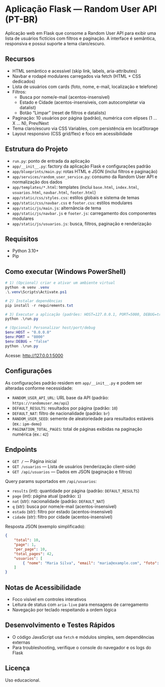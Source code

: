 # Aplicação Flask — Random User API (PT-BR)

Aplicação web em Flask que consome a Random User API para exibir uma lista de usuários fictícios com filtros e paginação. A interface é semântica, responsiva e possui suporte a tema claro/escuro.

## Recursos

- HTML semântico e acessível (skip link, labels, aria-attributes)
- Navbar e rodapé modulares carregados via fetch (HTML + CSS dedicados)
- Lista de usuários com cards (foto, nome, e-mail, localização e telefone)
- Filtros:
	- Busca por nome/e-mail (acentos-insensível)
	- Estado e Cidade (acentos-insensíveis, com autocompletar via datalist)
	- Botão “Limpar” (reset de filtros e datalists)
- Paginação: 10 usuários por página (padrão), numérica com elipses (1 … X … N), Prev/Next
- Tema claro/escuro via CSS Variables, com persistência em localStorage
- Layout responsivo (CSS grid/flex) e foco em acessibilidade

## Estrutura do Projeto

- `run.py`: ponto de entrada da aplicação
- `app/__init__.py`: factory da aplicação Flask e configurações padrão
- `app/blueprints/main.py`: rotas HTML e JSON (inclui filtros e paginação)
- `app/services/random_user_service.py`: consumo da Random User API e normalização dos dados
- `app/templates/*.html`: templates (inclui `base.html`, `index.html`, `usuarios.html`, `navbar.html`, `footer.html`)
- `app/static/css/styles.css`: estilos globais e sistema de temas
- `app/static/css/navbar.css` e `footer.css`: estilos modulares
- `app/static/js/main.js`: alternância de tema
- `app/static/js/navbar.js` e `footer.js`: carregamento dos componentes modulares
- `app/static/js/usuarios.js`: busca, filtros, paginação e renderização

## Requisitos

- Python 3.10+
- Pip

## Como executar (Windows PowerShell)

```powershell
# 1) (Opcional) criar e ativar um ambiente virtual
python -m venv .venv
.\.venv\Scripts\Activate.ps1

# 2) Instalar dependências
pip install -r requirements.txt

# 3) Executar a aplicação (padrões: HOST=127.0.0.1, PORT=5000, DEBUG=true)
python .\run.py

# (Opcional) Personalizar host/port/debug
$env:HOST = "0.0.0.0"
$env:PORT = "8000"
$env:DEBUG = "false"
python .\run.py
```

Acesse: http://127.0.0.1:5000

## Configurações

As configurações padrão residem em `app/__init__.py` e podem ser alteradas conforme necessidade:

- `RANDOM_USER_API_URL`: URL base da API (padrão: `https://randomuser.me/api`)
- `DEFAULT_RESULTS`: resultados por página (padrão: `10`)
- `DEFAULT_NAT`: filtro de nacionalidade (padrão: `br`)
- `RANDOM_USER_SEED`: semente de aleatoriedade para resultados estáveis (ex.: `ipm-demo`)
- `PAGINATION_TOTAL_PAGES`: total de páginas exibidas na paginação numérica (ex.: `42`)

## Endpoints

- `GET /` — Página inicial
- `GET /usuarios` — Lista de usuários (renderização client-side)
- `GET /api/usuarios` — Dados em JSON (paginação e filtros)

Query params suportados em `/api/usuarios`:

- `results` (int): quantidade por página (padrão: `DEFAULT_RESULTS`)
- `page` (int): página atual (padrão: `1`)
- `nat` (str): nacionalidade (padrão: `DEFAULT_NAT`)
- `q` (str): busca por nome/e-mail (acentos-insensível)
- `estado` (str): filtro por estado (acentos-insensível)
- `cidade` (str): filtro por cidade (acentos-insensível)

Resposta JSON (exemplo simplificado):

```json
{
	"total": 10,
	"page": 1,
	"per_page": 10,
	"total_pages": 42,
	"usuarios": [
		{ "nome": "Maria Silva", "email": "maria@example.com", "foto": "...", "cidade": "São Paulo", "estado": "São Paulo", "pais": "Brazil", "telefone": "+55 ..." }
	]
}
```

## Notas de Acessibilidade

- Foco visível em controles interativos
- Leitura de status com `aria-live` para mensagens de carregamento
- Navegação por teclado respeitando a ordem lógica

## Desenvolvimento e Testes Rápidos

- O código JavaScript usa `fetch` e módulos simples, sem dependências externas
- Para troubleshooting, verifique o console do navegador e os logs do Flask

## Licença

Uso educacional.